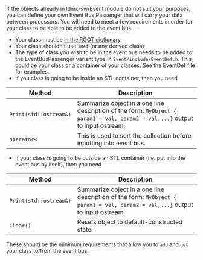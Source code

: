 If the objects already in ldmx-sw/Event module do not suit your purposes, you can define your own Event Bus Passenger that will carry your data between processors. You will need to meet a few requirements in order for your class to be able to be added to the event bus.

* Your class must be [in the ROOT dictionary](https://github.com/LDMX-Software/ldmx-sw/wiki/Adding-a-new-class-to-the-ldmx-framework-ROOT-dictionary).
* Your class shouldn't use `TRef` (or any derived class)
* The type of class you wish to be in the event bus needs to be added to the EventBusPassenger variant type in `Event/include/EventDef.h`. This could be your class or a container of your classes. See the EventDef file for examples.
* If you class is going to be inside an STL container, then you need

Method | Description
---|---
`Print(std::ostream&)` | Summarize object in a one line description of the form: `MyObject { param1 = val, param2 = val,...}` output to input ostream.
`operator<` | This is used to sort the collection before inputting into event bus.

* If your class is going to be outside an STL container (i.e. put into the event bus by itself), then you need

Method | Description
---|---
`Print(std::ostream&)` | Summarize object in a one line description of the form: `MyObject { param1 = val, param2 = val,...}` output to input ostream.
`Clear()` | Resets object to default-constructed state.


These should be the minimum requirements that allow you to `add` and `get` your class to/from the event bus.